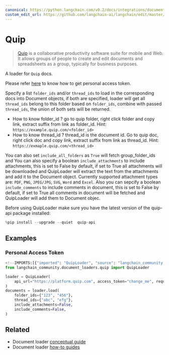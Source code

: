 ```yaml
---
canonical: https://python.langchain.com/v0.2/docs/integrations/document_loaders/quip/
custom_edit_url: https://github.com/langchain-ai/langchain/edit/master/docs/docs/integrations/document_loaders/quip.ipynb
---
```


# Quip

>[Quip](https://quip.com) is a collaborative productivity software suite for mobile and Web. It allows groups of people to create and edit documents and spreadsheets as a group, typically for business purposes.

A loader for `Quip` docs.

Please refer [here](https://quip.com/dev/automation/documentation/current#section/Authentication/Get-Access-to-Quip's-APIs) to know how to get personal access token. 

Specify a list `folder_ids` and/or `thread_ids` to load in the corresponding docs into Document objects, if both are specified, loader will get all `thread_ids` belong to this folder based on `folder_ids`, combine with passed `thread_ids`, the union of both sets will be returned.

* How to know folder_id ? 
  go to quip folder, right click folder and copy link, extract suffix from link as folder_id. Hint:  `https://example.quip.com/<folder_id>`
* How to know thread_id ? 
  thread_id is the document id. Go to quip doc, right click doc and copy link, extract suffix from link as thread_id. Hint: `https://exmaple.quip.com/<thread_id>`
  
You can also set `include_all_folders` as `True` will fetch group_folder_ids and 
You can also specify a boolean `include_attachments` to include attachments, this is set to False by default, if set to True all attachments will be downloaded and QuipLoader will extract the text from the attachments and add it to the Document object. Currently supported attachment types are: `PDF`, `PNG`, `JPEG/JPG`, `SVG`, `Word` and `Excel`. Also you can sepcify a boolean `include_comments` to include comments in document, this is set to False by default, if set to True all comments in document will be fetched and QuipLoader will add them to Document objec.


Before using QuipLoader make sure you have the latest version of the quip-api package installed:


```python
%pip install --upgrade --quiet  quip-api
```

## Examples

### Personal Access Token


```python
<!--IMPORTS:[{"imported": "QuipLoader", "source": "langchain_community.document_loaders.quip", "docs": "https://api.python.langchain.com/en/latest/document_loaders/langchain_community.document_loaders.quip.QuipLoader.html", "title": "Quip"}]-->
from langchain_community.document_loaders.quip import QuipLoader

loader = QuipLoader(
    api_url="https://platform.quip.com", access_token="change_me", request_timeout=60
)
documents = loader.load(
    folder_ids={"123", "456"},
    thread_ids={"abc", "efg"},
    include_attachments=False,
    include_comments=False,
)
```


## Related

- Document loader [conceptual guide](/docs/concepts/#document-loaders)
- Document loader [how-to guides](/docs/how_to/#document-loaders)